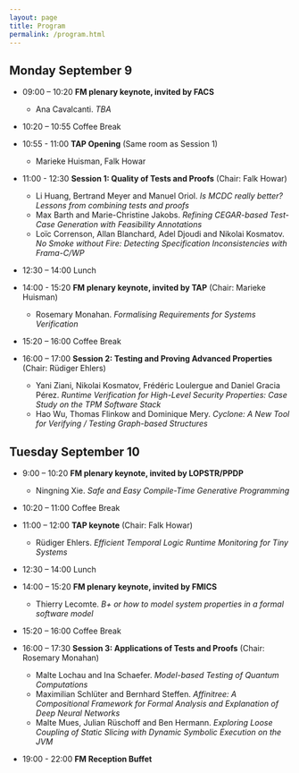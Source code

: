 ```yaml
---
layout: page
title: Program
permalink: /program.html
---
```


## Monday September 9

- 09:00 – 10:20 **FM plenary keynote, invited by FACS**
    - Ana Cavalcanti. *TBA* 

- 10:20 – 10:55 Coffee Break 

- 10:55 - 11:00 **TAP Opening** (Same room as Session 1)
    - Marieke Huisman, Falk Howar 

- 11:00 - 12:30 **Session 1: Quality of Tests and Proofs** (Chair: Falk Howar)

    - Li Huang, Bertrand Meyer and Manuel Oriol. *Is MCDC really better? Lessons from combining tests and proofs*
    - Max Barth and Marie-Christine Jakobs. *Refining CEGAR-based Test-Case Generation with Feasibility Annotations*
    - Loïc Correnson, Allan Blanchard, Adel Djoudi and Nikolai Kosmatov. *No Smoke without Fire: Detecting Specification Inconsistencies with Frama-C/WP*

- 12:30 – 14:00 Lunch

- 14:00 - 15:20 **FM plenary keynote, invited by TAP** (Chair: Marieke Huisman)
    - Rosemary Monahan. *Formalising Requirements for Systems Verification*

- 15:20 – 16:00 Coffee Break

- 16:00 – 17:00 **Session 2: Testing and Proving Advanced Properties** (Chair: Rüdiger Ehlers)

    - Yani Ziani, Nikolai Kosmatov, Frédéric Loulergue and Daniel Gracia Pérez. *Runtime Verification for High-Level Security Properties: Case Study on the TPM Software Stack*
    - Hao Wu, Thomas Flinkow and Dominique Mery. *Cyclone: A New Tool for Verifying / Testing Graph-based Structures*

## Tuesday September 10

- 9:00 – 10:20 **FM plenary keynote, invited by LOPSTR/PPDP**
    - Ningning Xie. *Safe and Easy Compile-Time Generative Programming*

- 10:20 – 11:00 Coffee Break

- 11:00 – 12:00 **TAP keynote** (Chair: Falk Howar)
    - Rüdiger Ehlers. *Efficient Temporal Logic Runtime Monitoring for Tiny Systems*

- 12:30 – 14:00 Lunch

- 14:00 – 15:20 **FM plenary keynote, invited by FMICS** 
    - Thierry Lecomte. *B+ or how to model system properties in a formal software model*

- 15:20 – 16:00 Coffee Break

- 16:00 – 17:30 **Session 3: Applications of Tests and Proofs** (Chair: Rosemary Monahan)

    - Malte Lochau and Ina Schaefer. *Model-based Testing of Quantum Computations*
    - Maximilian Schlüter and Bernhard Steffen. *Affinitree: A Compositional Framework for Formal Analysis and Explanation of Deep Neural Networks*
    - Malte Mues, Julian Rüschoff and Ben Hermann. *Exploring Loose Coupling of Static Slicing with Dynamic Symbolic Execution on the JVM*


- 19:00 - 22:00 **FM Reception Buffet**
